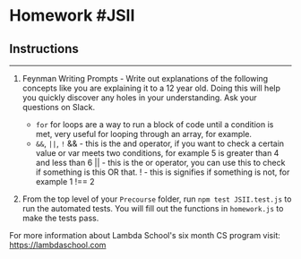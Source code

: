 # Homework #JSII

## Instructions
---
1. Feynman Writing Prompts - Write out explanations of the following concepts like you are explaining it to a 12 year old.  Doing this will help you quickly discover any holes in your understanding.  Ask your questions on Slack.
		
	* `for`
for loops are a way to run a block of code until a condition is met, very useful for looping through an array, for example.
	* `&&`, `||`, `!`
&& - this is the and operator, if you want to check a certain value or var meets two conditions, for example 5 is greater than 4 and less than 6
|| - this is the or operator, you can use this to check if something is this OR that.
! - this is signifies if something is not, for example 1 !== 2

2. From the top level of your `Precourse` folder, run `npm test JSII.test.js` to run the automated tests. You will fill out the functions in `homework.js` to make the tests pass.

For more information about Lambda School's six month CS program visit: https://lambdaschool.com
